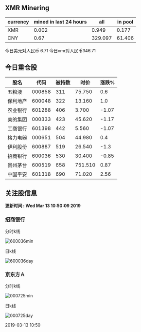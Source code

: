 ## XMR Minering

|currency|mined in last 24 hours|all|in pool|
|---|---|---|---|
|XMR|0.002|0.949|0.177|
|CNY|0.67|329.097|61.406|

今日美元对人民币 6.71	今日xmr对人民币346.71


## 今日重仓股 

|股名|代码|被持数|时价|涨跌%|
|---|---|---|---|---|
|五粮液|000858|311|75.750|0.6|
|保利地产|600048|322|13.160|1.0|
|农业银行|601288|406|3.700|-1.07|
|美的集团|000333|423|45.620|-1.17|
|工商银行|601398|442|5.560|-1.07|
|格力电器|000651|504|44.980|0.4|
|伊利股份|600887|519|26.540|-1.3|
|招商银行|600036|530|30.400|-0.85|
|贵州茅台|600519|658|751.510|0.87|
|中国平安|601318|690|71.020|2.56|

## 关注股信息
**更新时间 : Wed Mar 13 10:50:09 2019**
### 招商银行 
分时k线

![600036min](http://image.sinajs.cn/newchart/min/n/sh600036.gif)

日k线

![600036day](http://image.sinajs.cn/newchart/daily/n/sh600036.gif)

### 京东方Ａ 
分时k线

![000725min](http://image.sinajs.cn/newchart/min/n/sz000725.gif)

日k线

![000725day](http://image.sinajs.cn/newchart/daily/n/sz000725.gif)

2019-03-13 10:50